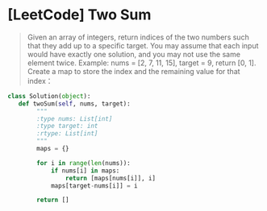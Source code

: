 # [LeetCode] Two Sum
> Given an array of integers, return indices of the two numbers such that they add up to a specific target.
> You may assume that each input would have exactly one solution, and you may not use the same element twice.
> Example:
> nums = [2, 7, 11, 15], target = 9, return [0, 1].
Create a map to store the index and the remaining value for that index：
```python
class Solution(object):
   def twoSum(self, nums, target):
        """
        :type nums: List[int]
        :type target: int
        :rtype: List[int]
        """
        maps = {}

        for i in range(len(nums)):
            if nums[i] in maps:
                return [maps[nums[i]], i]
            maps[target-nums[i]] = i

        return []
```

